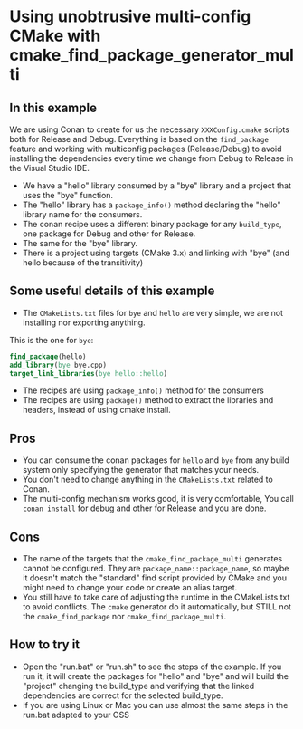 Using unobtrusive multi-config CMake with cmake_find_package_generator_multi
============================================================================

In this example
---------------

We are using Conan to create for us the necessary ``XXXConfig.cmake`` scripts both for Release and Debug. 
Everything is based on the ``find_package`` feature and working with  multiconfig packages (Release/Debug) to avoid 
installing the dependencies every time we change from Debug to Release in the Visual Studio IDE.

 - We have a "hello" library consumed by a "bye" library and a project that uses the "bye" function.
 - The "hello" library has a ``package_info()`` method declaring the "hello" library name for the consumers.
 - The conan recipe uses a different binary package for any ``build_type``, one package for Debug and other for Release.
 - The same for the "bye" library.
 - There is a project using targets (CMake 3.x) and linking with "bye" (and hello because of the transitivity)
 
Some useful details of this example
------------------------------------

 - The ``CMakeLists.txt`` files for ``bye`` and ``hello`` are very simple, we are not installing nor exporting anything.
 
  This is the one for ``bye``: 
  ```cmake
  find_package(hello)
  add_library(bye bye.cpp)
  target_link_libraries(bye hello::hello)
  ```

 - The recipes are using ``package_info()``  method for the consumers
 - The recipes are using ``package()`` method to extract the libraries and headers, instead of using cmake install.

Pros
----

- You can consume the conan packages for ``hello`` and ``bye`` from any build system only specifying the generator
  that matches your needs. 
- You don't need to change anything in the ``CMakeLists.txt`` related to Conan.
- The multi-config mechanism works good, it is very comfortable, You call ``conan install`` for debug and other for Release
  and you are done.
 
Cons
----
 
 - The name of the targets that the ``cmake_find_package_multi`` generates cannot be configured. They are ``package_name::package_name``,
   so maybe it doesn't match the "standard" find script provided by CMake and you might need to change your code or create an alias target.
 - You still have to take care of adjusting the runtime in the CMakeLists.txt to avoid conflicts. The ``cmake`` generator 
   do it automatically, but STILL not the ``cmake_find_package`` nor ``cmake_find_package_multi``. 
 
How to try it
-------------

 - Open the "run.bat" or "run.sh" to see the steps of the example. If you run it, it will create the packages for "hello" and "bye" 
 and will build the "project" changing the build_type and verifying that the linked dependencies are correct for the selected build_type.
 - If you are using Linux or Mac you can use almost the same steps in the run.bat adapted to your OSS